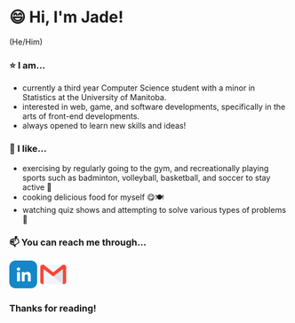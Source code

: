 # 😄 Hi, I'm Jade!
(He/Him)

### ⭐ I am...
- currently a third year Computer Science student with a minor in Statistics at the University of Manitoba.
- interested in web, game, and software developments, specifically in the arts of front-end developments.
- always opened to learn new skills and ideas!

### 👊 I like...
- exercising by regularly going to the gym, and recreationally playing sports such as badminton, volleyball, basketball, and soccer to stay active 💪
- cooking delicious food for myself 😋🍽️
- watching quiz shows and attempting to solve various types of problems 🤔

### 📫 You can reach me through...
<a href = "https://www.linkedin.com/in/leejs7"><img src = "LinkedIn_Logo1.png" width = "50" height = "50"></a>
<a href = "mailto: leej18@myumanitoba.ca"><img src = "Email_Logo1.png" width = "50" height = "50"></a>

### Thanks for reading!
